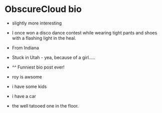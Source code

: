 # ObscureCloud bio

- slightly more interesting
- I once won a disco dance contest while wearing tight pants and shoes with a flashing light in the heal.

- From Indiana
- Stuck in Utah - yea, because of a girl.....
- ^^ Funniest bio post ever!
- roy is awsome
- i have some kids
- i have a car
- the well tatooed one in the floor.
